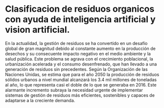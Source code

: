 
# Clasificacion de residuos organicos con ayuda de inteligencia artificial y vision artificial.

En la actualidad, la gestión de residuos se ha convertido en un desafío global de gran magnitud debido al constante aumento en la producción de desechos y su consecuente impacto negativo en el medio ambiente y la salud pública. Este problema se agrava con el crecimiento poblacional, la urbanización acelerada y el consumo desenfrenado, que han llevado a una generación de residuos sin precedentes. Según la Organización de las Naciones Unidas, se estima que para el año 2050 la producción de residuos sólidos urbanos a nivel mundial alcanzará los 3.4 mil millones de toneladas al año, lo que representa casi el doble de lo que se generaba en 2016. Este alarmante incremento subraya la necesidad urgente de implementar sistemas de gestión de residuos más eficientes, sostenibles y capaces de adaptarse a la creciente demanda.


